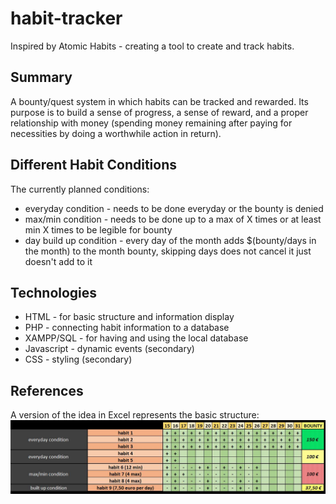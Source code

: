 # habit-tracker

Inspired by Atomic Habits - creating a tool to create and track habits.

## Summary

A bounty/quest system in which habits can be tracked and rewarded. Its purpose is to build a sense of progress, a sense of reward, and a proper relationship with money (spending money remaining after paying for necessities by doing a worthwhile action in return).

## Different Habit Conditions

The currently planned conditions:

- everyday condition - needs to be done everyday or the bounty is denied
- max/min condition - needs to be done up to a max of X times or at least min X times to be legible for bounty
- day build up condition - every day of the month adds $(bounty/days in the month) to the month bounty, skipping days does not cancel it just doesn't add to it

## Technologies

- HTML - for basic structure and information display
- PHP - connecting habit information to a database
- XAMPP/SQL - for having and using the local database
- Javascript - dynamic events (secondary)
- CSS - styling (secondary)

## References

A version of the idea in Excel represents the basic structure:
![Reference](images/reference.JPG)
